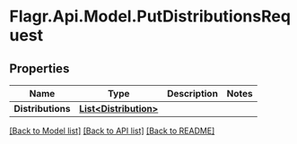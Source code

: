 # Flagr.Api.Model.PutDistributionsRequest
## Properties

Name | Type | Description | Notes
------------ | ------------- | ------------- | -------------
**Distributions** | [**List&lt;Distribution&gt;**](Distribution.md) |  | 

[[Back to Model list]](../README.md#documentation-for-models) [[Back to API list]](../README.md#documentation-for-api-endpoints) [[Back to README]](../README.md)

